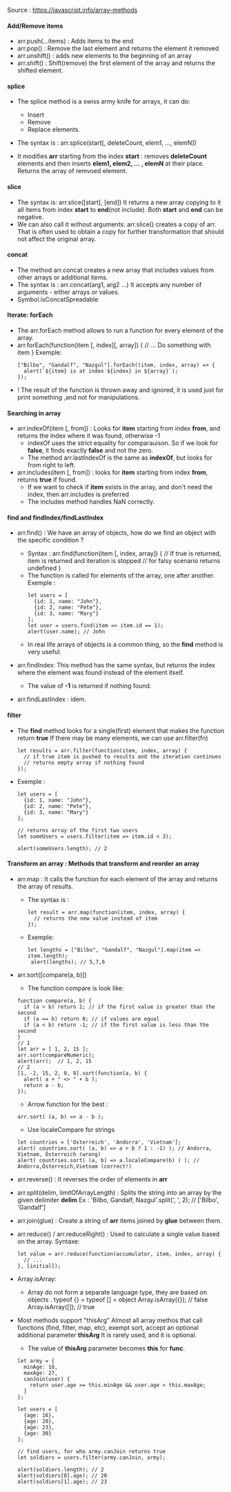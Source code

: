 Source : https://javascript.info/array-methods

#### Add/Remove items
- arr.push(...items) : Adds items to the end
- arr.pop() : Remove the last element and returns the element it removed
- arr.unshift() : adds new elements to the beginning of an array
- arr.shift() : Shift(remove) the first element of the array and returns the shifted element.

#### splice
- The splice method is a swiss army knife for arrays, it can do:
    - Insert
    - Remove
    - Replace elements.

- The syntax is : arr.splice(start[, deleteCount, elem1, ..., elemN])
- It modifies __arr__ starting from the index __start__ : removes __deleteCount__ elements and then inserts __elem1, elem2, ... , elemN__ at their place. Returns the array of remvoed element.

#### slice
- The syntax is: arr.slice([start], [end])
    It returns a new array copying to it all items from index __start__ to __end__(not include). Both __start__ and __end__ can be negative.
- We can also call it without arguments: arr.slice() creates a copy of arr. That is often used to obtain a copy for further transformation that should not affect the original array.

#### concat
- The method arr.concat creates a new array that includes values from other arrays or additional items.
- The syntax is : arr.concat(arg1, arg2 ...)
    It accepts any number of arguments - either arrays or values.
- Symbol.isConcatSpreadable

#### Iterate: forEach
- The arr.forEach method allows to run a function for every element of the array.
- arr.forEach(function(item [, index][, array]) {
    // ... Do something with item
}
    Exemple: 
    ````
    ["Bilbo", "Gandalf", "Nazgul"].forEach((item, index, array) => {
      alert(`${item} is at index ${index} in ${array}`);
    });
    ````
- ! The result of the function is thrown away and ignored, it is used just for print something ,and not for manipulations.

#### Searching in array
- arr.indexOf(item [, from]) : Looks for __item__ starting from index __from__, and returns the index where it was found, otherwise -1
    - indexOf uses the strict equality for comparauison. So if we look for __false__, it finds exactly __false__ and not the zero.
    - The method arr.lastIndexOf is the same as __indexOf__, but looks for from right to left.
- arr.includes(item [, from]) : looks for __item__ starting from index __from__, returns __true__ if found.
    - If we want to check if __item__ exists in the array, and don't need the index, then arr.includes is preferred
    - The includes method handles NaN correctly.

#### find and findIndex/findLastIndex
- arr.find() : We have an array of objects, how do we find an object with the specific condition ?
    - Syntax : 
        arr.find(function(item [, index, array]) {
            // If true is returned, item is returned and iteration is stopped
            // for falsy scenario returns undefined
        }
    - The function is called for elements of the array, one after another.
    Exemple : 
        ````
        let users = [
          {id: 1, name: "John"},
          {id: 2, name: "Pete"},
          {id: 3, name: "Mary"}
        ];
        let user = users.find(item => item.id == 1);
        alert(user.name); // John
        ````
    - In real life arrays of objects is a common thing, so the __find__ method is very useful.

- arr.findIndex: This method has the same syntax, but returns the index where the element was found instead of the element itself.
    - The value of __-1__ is returned if nothing found.
- arr.findLastIndex : idem.

#### filter
- The __find__ method looks for a single(first) element that makes the function return __true__
    If there may be many elements, we can use arr.filter(fn)
    ````
    let results = arr.filter(function(item, index, array) {
      // if true item is pushed to results and the iteration continues
      // returns empty array if nothing found
    });
    ````
- Exemple :
    ````
    let users = [
      {id: 1, name: "John"},
      {id: 2, name: "Pete"},
      {id: 3, name: "Mary"}
    ];
    
    // returns array of the first two users
    let someUsers = users.filter(item => item.id < 3);
    
    alert(someUsers.length); // 2
    ````

#### Transform an array : Methods that transform and reorder an array
- arr.map : It calls the function for each element of the array and returns the array of results.
    - The syntax is : 
        ````
        let result = arr.map(function(item, index, array) {
          // returns the new value instead of item
        });
        ````
    - Exemple:
       ````
       let lengths = ["Bilbo", "Gandalf", "Nazgul"].map(item => item.length);
        alert(lengths); // 5,7,6
       ````

- arr.sort([compare(a, b)])
    - The function compare is look like:
    ````
    function compare(a, b) {
      if (a > b) return 1; // if the first value is greater than the second
      if (a == b) return 0; // if values are equal
      if (a < b) return -1; // if the first value is less than the second
    }
    // 1
    let arr = [ 1, 2, 15 ];
    arr.sort(compareNumeric);
    alert(arr);  // 1, 2, 15
    // 2
    [1, -2, 15, 2, 0, 8].sort(function(a, b) {
      alert( a + " <> " + b );
      return a - b;
    });
    ````
    - Arrow function for the best :
    ````
    arr.sort( (a, b) => a - b );
    ````
    - Use localeCompare for strings
    ````
    let countries = ['Österreich', 'Andorra', 'Vietnam'];
    alert( countries.sort( (a, b) => a > b ? 1 : -1) ); // Andorra, Vietnam, Österreich (wrong)
    alert( countries.sort( (a, b) => a.localeCompare(b) ) ); // Andorra,Österreich,Vietnam (correct!)
    ````
- arr.reverse() : It reverses the order of elements in __arr__
- arr.split(delim, limitOfArrayLength) : Splits the string into an array by the given delimiter __delim__
    Ex : 'Bilbo, Gandalf, Nazgul'.split(', ', 2); // ['Bilbo', 'Gandalf']
- arr.join(glue) : Create a string of __arr__ items joined by __glue__ between them.
- arr.reduce() / arr.reduceRight() : Used to calculate a single value based on the array.
    Syntaxe:
    ````
    let value = arr.reduce(function(accumulator, item, index, array) {
      // ...
    }, [initial]);
    ````
- Array.isArray: 
    - Array do not form a separate language type, they are based on objects .
        typeof {} = typeof [] = object
        Array.isArray({}); // false 
        Array.isArray([]); // true
- Most methods support "thisArg"
    Almost all array methos that call functions (find, filter, map, etc), exempt sort, accept an optional additional parameter __thisArg__
    It is rarely used, and it is optional.
    - The value of __thisArg__ parameter becomes __this__ for __func__.
    ````
    let army = {
      minAge: 18,
      maxAge: 27,
      canJoin(user) {
        return user.age >= this.minAge && user.age < this.maxAge;
      }
    };
    
    let users = [
      {age: 16},
      {age: 20},
      {age: 23},
      {age: 30}
    ];
    
    // find users, for who army.canJoin returns true
    let soldiers = users.filter(army.canJoin, army);
    
    alert(soldiers.length); // 2
    alert(soldiers[0].age); // 20
    alert(soldiers[1].age); // 23
    ````
